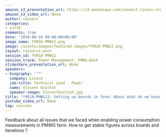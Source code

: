 ```yaml
---
amazon_s3_presentation_url: https://s3.amazonaws.com/connect.linaro.org/yvr18/presentations/yvr18-pmw12.pdf
amazon_s3_video_url: None
author: connect
categories:
- yvr18
comments: true
date: '2018-09-16 09:00:00+00:00'
image_name: YVR18-PMW12.png
image: /assets/images/featured-images/YVR18-PMW12.png
layout: resource-post
session_id: YVR18-PMW12
session_track: Power Management, PMWG-Hack
slideshare_presentation_url: None
speakers:
- biography: '""'
  company: Linaro
  job-title: Technical Lead - Power
  name: Vincent Guittot
  speaker-image: VincentGuittot.jpg
title: 'YVR18-PMWG12: Setting up boards in farm: About what do we have to take care '
youtube_video_url: None
tag: session
---
```


Feedback about all issues that we faced when enabling power consumption measurements in PMWG farm. How to get stable figures across boards and  iterations ?
